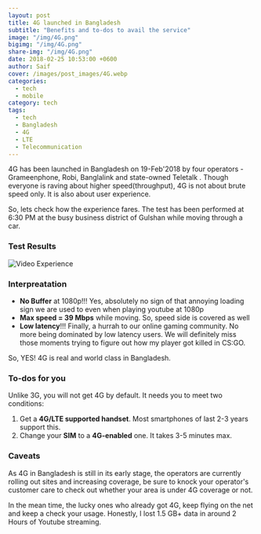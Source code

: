 ```yaml
---
layout: post  
title: 4G launched in Bangladesh
subtitle: "Benefits and to-dos to avail the service"
image: "/img/4G.png"
bigimg: "/img/4G.png"
share-img: "/img/4G.png"
date: 2018-02-25 10:53:00 +0600
author: Saif
cover: /images/post_images/4G.webp
categories: 
  - tech
  - mobile
category: tech
tags:
  - tech
  - Bangladesh
  - 4G
  - LTE
  - Telecommunication
---
```

 
<style>

    article img {
    max-height: 100% !important;

}
</style>


4G has been launched in Bangladesh on 19-Feb'2018 by four operators - Grameenphone, Robi, Banglalink and state-owned Teletalk . Though everyone is raving about higher speed(throughput), 4G is not about brute speed only. It is also about user experience. 

So, lets check how the experience fares. The test has been performed at 6:30 PM at the busy business district of Gulshan while moving through a car.

### Test Results

![Video Experience](/img/4G_Test.png)



### Interpreatation

* **No Buffer** at 1080p!!! 
Yes, absolutely no sign of that annoying loading sign we are used to 
even when playing youtube at 1080p
* **Max speed = 39 Mbps** while moving. So, speed side is covered as well
* **Low latency**!!! Finally, a hurrah to our online gaming community. No more being dominated by low latency users. We will definitely miss those moments trying to figure out how my player got killed in CS:GO.


 So, YES! 4G is real and world class in Bangladesh. 
 
### To-dos for you

Unlike 3G, you will not get 4G by default. It needs you to meet two conditions:

1. Get a **4G/LTE supported handset**. Most smartphones of last 2-3 years support this.
2. Change your **SIM** to a **4G-enabled** one. It takes 3-5 minutes max.


### Caveats

 As 4G in Bangladesh is still in its early stage, the operators are currently rolling out sites and increasing coverage, be sure to knock your operator's customer care to check out whether your area is under 4G coverage or not.

 In the mean time, the lucky ones who already got 4G, keep flying on the net and keep a check your usage. Honestly, I lost 1.5 GB+ data in around 2 Hours of Youtube streaming.




